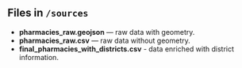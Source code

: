 ## Files in `/sources` 
- **pharmacies_raw.geojson** — raw data with geometry.
- **pharmacies_raw.csv** — raw data without geometry.
- **final_pharmacies_with_districts.csv** - data enriched with district information.
